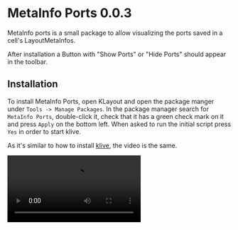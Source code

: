# MetaInfo Ports 0.0.3

MetaInfo ports is a small package to allow visualizing the ports saved in a cell's LayoutMetaInfos.

After installation a Button with "Show Ports" or "Hide Ports" should appear in the toolbar.

## Installation

To install MetaInfo Ports, open KLayout and open the package manger under `Tools -> Manage Packages`. In the package manager search for `MetaInfo Ports`,
double-click it, check that it has a green check mark on it and press `Apply` on the bottom left. When asked to run the initial script press
`Yes` in order to start klive.

As it's similar to how to install [klive](https://github.com/gdsfactory/klive), the video is the same.

![type:video](_static/klive.webm "klive installation")
